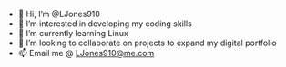 - 👋 Hi, I’m @LJones910
- 👀 I’m interested in developing my coding skills
- 🌱 I’m currently learning Linux
- 💞️ I’m looking to collaborate on projects to expand my digital portfolio
- 📫 Email me @ LJones910@me.com

<!---
LJones910/LJones910 is a ✨ special ✨ repository because its `README.md` (this file) appears on your GitHub profile.
You can click the Preview link to take a look at your changes.
--->
